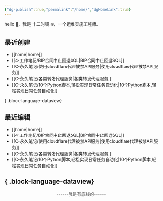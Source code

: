 ```yaml
---
{"dg-publish":true,"permalink":"/home/","dgHomeLink":true}
---
```


hello 👋，我是 十二时镜 ❄️，一个运维实施工程师。

## 最近创建

- [[home\|home]]
- [[4-工作笔记/BIP合同中止回退SQL\|BIP合同中止回退SQL]]
- [[C-永久笔记/使用cloudflare代理被禁API服务\|使用cloudflare代理被禁API服务]]
- [[C-永久笔记/各类转发代理服务\|各类转发代理服务]]
- [[C-永久笔记/10个Python脚本,轻松实现日常任务自动化\|10个Python脚本,轻松实现日常任务自动化]]

{ .block-language-dataview}

## 最近编辑

- [[home\|home]]
- [[4-工作笔记/BIP合同中止回退SQL\|BIP合同中止回退SQL]]
- [[C-永久笔记/使用cloudflare代理被禁API服务\|使用cloudflare代理被禁API服务]]
- [[C-永久笔记/各类转发代理服务\|各类转发代理服务]]
- [[C-永久笔记/10个Python脚本,轻松实现日常任务自动化\|10个Python脚本,轻松实现日常任务自动化]]

{ .block-language-dataview}
---


<div style="text-align:center;"><font color="#595959">------我是有底线的------</font></div>